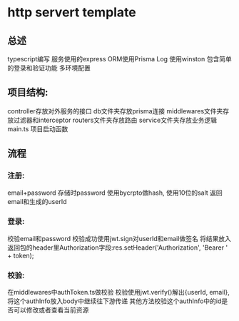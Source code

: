 # http servert template
## 总述
typescript编写
服务使用的express
ORM使用Prisma
Log 使用winston
包含简单的登录和验证功能
多环境配置

## 项目结构:
controller存放对外服务的接口
db文件夹存放prisma连接
middlewares文件夹存放过滤器和interceptor
routers文件夹存放路由
service文件夹存放业务逻辑
main.ts 项目启动函数

## 流程
### 注册:
email+password
存储时password 使用bycrpto做hash, 使用10位的salt
返回email和生成的userId

### 登录:
校验email和password
校验成功使用jwt.sign对userId和email做签名
将结果放入返回包的header里Authorization字段:res.setHeader('Authorization', 'Bearer ' + token);

### 校验:
在middlewares中authToken.ts做校验
校验使用jwt.verify()解出{userId, email}, 将这个authInfo放入body中继续往下游传递
其他方法校验这个authInfo中的id是否可以修改或者查看当前资源